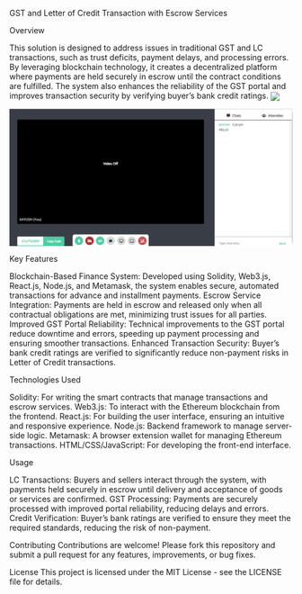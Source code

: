 GST and Letter of Credit Transaction with Escrow Services                                                                         


Overview

This solution is designed to address issues in traditional GST and LC transactions, such as trust deficits, payment delays, and processing errors. By leveraging blockchain technology, 
it creates a decentralized platform where payments are held securely in escrow until the contract conditions are fulfilled. The system also enhances the reliability of the GST portal and improves transaction security by verifying buyer’s bank credit ratings.
<img align="center" src="https://github.com/Aayush63777/Blockchain-Solution-Finance--Trade/edit/main/public/css/LC-escrow.pdf">
<br>

<img align="center" src="https://github.com/Aayush63777/web-meet/blob/main/public/css/meet 2.png">

Key Features

Blockchain-Based Finance System: Developed using Solidity, Web3.js, React.js, Node.js, and Metamask, the system enables secure, automated transactions for advance and installment payments.
Escrow Service Integration: Payments are held in escrow and released only when all contractual obligations are met, minimizing trust issues for all parties.
Improved GST Portal Reliability: Technical improvements to the GST portal reduce downtime and errors, speeding up payment processing and ensuring smoother transactions.
Enhanced Transaction Security: Buyer’s bank credit ratings are verified to significantly reduce non-payment risks in Letter of Credit transactions.

Technologies Used

Solidity: For writing the smart contracts that manage transactions and escrow services.
Web3.js: To interact with the Ethereum blockchain from the frontend.
React.js: For building the user interface, ensuring an intuitive and responsive experience.
Node.js: Backend framework to manage server-side logic.
Metamask: A browser extension wallet for managing Ethereum transactions.
HTML/CSS/JavaScript: For developing the front-end interface.

Usage

LC Transactions: Buyers and sellers interact through the system, with payments held securely in escrow until delivery and acceptance of goods or services are confirmed.
GST Processing: Payments are securely processed with improved portal reliability, reducing delays and errors.
Credit Verification: Buyer’s bank ratings are verified to ensure they meet the required standards, reducing the risk of non-payment.

Contributing
Contributions are welcome! Please fork this repository and submit a pull request for any features, improvements, or bug fixes.

License
This project is licensed under the MIT License - see the LICENSE file for details.
